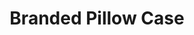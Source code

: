 ---
layout : post
title : "Branded Pillow Case"
imageUrl : "https://thedarkerarts.github.io/img/pillowcases.png"
price : "£15.00"
---